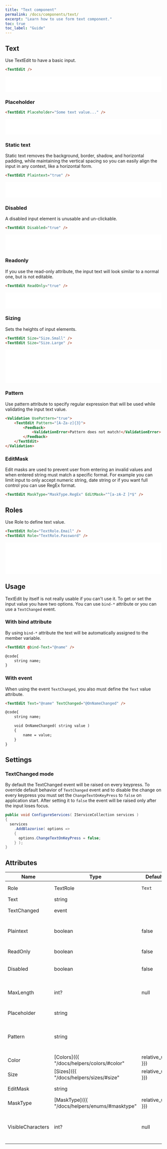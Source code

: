 ```yaml
---
title: "Text component"
permalink: /docs/components/text/
excerpt: "Learn how to use form text component."
toc: true
toc_label: "Guide"
---
```


## Text

Use TextEdit to have a basic input.

```html
<TextEdit />
```

<iframe src="/examples/forms/text-basic/" frameborder="0" scrolling="no" style="width:100%;height:50px;"></iframe>

### Placeholder

```html
<TextEdit Placeholder="Some text value..." />
```

<iframe src="/examples/forms/text-placeholder/" frameborder="0" scrolling="no" style="width:100%;height:50px;"></iframe>

### Static text

Static text removes the background, border, shadow, and horizontal padding, while maintaining the vertical spacing so you can easily align the input in any context, like a horizontal form.

```html
<TextEdit Plaintext="true" />
```

<iframe src="/examples/forms/text-plain/" frameborder="0" scrolling="no" style="width:100%;height:50px;"></iframe>

### Disabled

A disabled input element is unusable and un-clickable.

```html
<TextEdit Disabled="true" />
```

<iframe src="/examples/forms/text-disabled/" frameborder="0" scrolling="no" style="width:100%;height:50px;"></iframe>

### Readonly

If you use the read-only attribute, the input text will look similar to a normal one, but is not editable.

```html
<TextEdit ReadOnly="true" />
```

<iframe src="/examples/forms/text-readonly/" frameborder="0" scrolling="no" style="width:100%;height:50px;"></iframe>

### Sizing

Sets the heights of input elements.

```html
<TextEdit Size="Size.Small" />
<TextEdit Size="Size.Large" />
```

<iframe src="/examples/forms/text-sizing/" frameborder="0" scrolling="no" style="width:100%;height:107px;"></iframe>

### Pattern

Use pattern attribute to specify regular expression that will be used while validating the input text value.

```html
<Validation UsePattern="true">
    <TextEdit Pattern="[A-Za-z]{3}">
        <Feedback>
            <ValidationError>Pattern does not match!</ValidationError>
        </Feedback>
    </TextEdit>
</Validation>
```

### EditMask

Edit masks are used to prevent user from entering an invalid values and when entered string must match a specific format. For example you can limit input to only accept numeric string, date string or if you want full control you can use RegEx format.

```html
<TextEdit MaskType="MaskType.RegEx" EditMask="^[a-zA-Z ]*$" />
```

## Roles

Use Role to define text value.

```html
<TextEdit Role="TextRole.Email" />
<TextEdit Role="TextRole.Password" />
```

<iframe src="/examples/forms/text-roles/" frameborder="0" scrolling="no" style="width:100%;height:100px;"></iframe>

## Usage

TextEdit by itself is not really usable if you can't use it. To get or set the input value you have two options. You can use `bind-*` attribute or you can use a `TextChanged` event.

### With bind attribute

By using `bind-*` attribute the text will be automatically assigned to the member variable.

```html
<TextEdit @bind-Text="@name" />

@code{
    string name;
}
```

### With event

When using the event `TextChanged`, you also must define the `Text` value attribute.

```html
<TextEdit Text="@name" TextChanged="@OnNameChanged" />

@code{
    string name;

    void OnNameChanged( string value )
    {
        name = value;
    }
}
```

## Settings

### TextChanged mode

By default the TextChanged event will be raised on every keypress. To override default behavior of `TextChanged` event and to disable the change on every keypress you must set the `ChangeTextOnKeyPress` to `false` on application start. After setting it to `false` the event will be raised only after the input loses focus.

```cs
public void ConfigureServices( IServiceCollection services )
{
  services
    .AddBlazorise( options =>
    {
      options.ChangeTextOnKeyPress = false;
    } );
}
```

## Attributes

| Name              | Type                                                                | Default | Description                                                                                          |
|-------------------|---------------------------------------------------------------------|---------|------------------------------------------------------------------------------------------------------|
| Role              | TextRole                                                            | `Text`  | The role of the input text.                                                                          |
| Text              | string                                                              |         | Input value.                                                                                         |
| TextChanged       | event                                                               |         | Occurs after text has changed.                                                                       |
| Plaintext         | boolean                                                             | false   | Remove the default form field styling and preserve the correct margin and padding.                   |
| ReadOnly          | boolean                                                             | false   | Prevents modification of the input’s value.                                                          |
| Disabled          | boolean                                                             | false   | Prevents user interactions and make it appear lighter.                                               |
| MaxLength         | int?                                                                | null    | Specifies the maximum number of characters allowed in the input element.                             |
| Placeholder       | string                                                              |         | Sets the placeholder for the empty text.                                                             |
| Pattern           | string                                                              |         | Specifies a regular expression that the input element's value is checked against on form validation. |
| Color             | [Colors]({{ "/docs/helpers/colors/#color" | relative_url }})        | `None`  | Component visual or contextual style variants.                                                       |
| Size              | [Sizes]({{ "/docs/helpers/sizes/#size" | relative_url }})           | `None`  | Component size variations.                                                                           |
| EditMask          | string                                                              |         | A string representing a edit mask expression.                                                        |
| MaskType          | [MaskType]({{ "/docs/helpers/enums/#masktype" | relative_url }})    | `None`  | Specify the mask type used by the editor.                                                            |
| VisibleCharacters | int?                                                                |  null   | Specifies the visible width, in characters, of an <input> element.                                   |